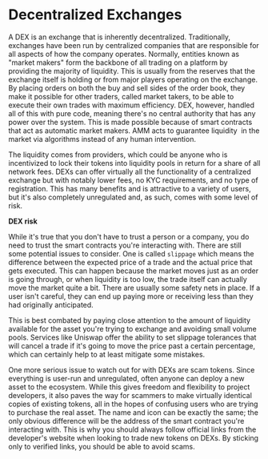 # Decentralized Exchanges

A DEX is an exchange that is inherently decentralized. Traditionally, exchanges have been run by centralized companies that are responsible for all aspects of how the company operates. Normally, entities known as "market makers" form the backbone of all trading on a platform by providing the majority of liquidity. This is usually from the reserves that the exchange itself is holding or from major players operating on the exchange. By placing orders on both the buy and sell sides of the order book, they make it possible for other traders, called market takers, to be able to execute their own trades with maximum efficiency. DEX, however, handled all of this with pure code, meaning there's no central authority that has any power over the system. This is made possible because of smart contracts that act as automatic market makers. AMM acts to guarantee liquidity  in the market via algorithms instead of any human intervention.

The liquidity comes from providers, which could be anyone who is incentivized to lock their tokens into liquidity pools in return for a share of all network fees. DEXs can offer virtually all the functionality of a centralized exchange but with notably lower fees, no KYC requirements, and no type of registration. This has many benefits and is attractive to a variety of users, but it's also completely unregulated and, as such, comes with some level of risk.

**DEX risk**

While it's true that you don't have to trust a person or a company, you do need to trust the smart contracts you're interacting with. There are still some potential issues to consider. One is called `slippage` which means the difference between the expected price of a trade and the actual price that gets executed. This can happen because the market moves just as an order is going through, or when liquidity is too low, the trade itself can actually move the market quite a bit. There are usually some safety nets in place. If a user isn't careful, they can end up paying more or receiving less than they had originally anticipated.

This is best combated by paying close attention to the amount of liquidity available for the asset you're trying to exchange and avoiding small volume pools. Services like Uniswap offer the ability to set slippage tolerances that will cancel a trade if it's going to move the price past a certain percentage, which can certainly help to at least mitigate some mistakes.

One more serious issue to watch out for with DEXs are scam tokens. Since everything is user-run and unregulated, often anyone can deploy a new asset to the ecosystem. While this gives freedom and flexibility to project developers, it also paves the way for scammers to make virtually identical copies of existing tokens, all in the hopes of confusing users who are trying to purchase the real asset. The name and icon can be exactly the same; the only obvious difference will be the address of the smart contract you're interacting with. This is why you should always follow official links from the developer's website when looking to trade new tokens on DEXs. By sticking only to verified links, you should be able to avoid scams.
